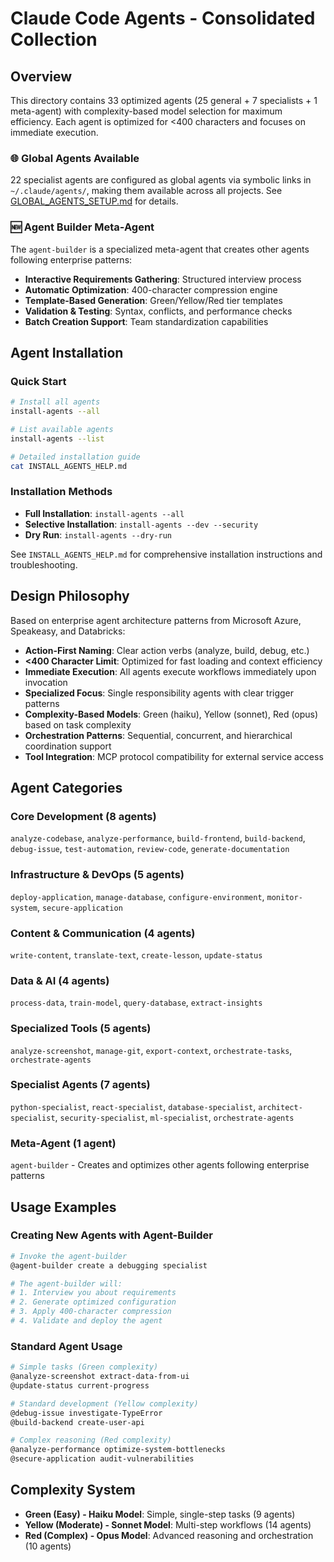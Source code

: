 # Claude Code Agents - Consolidated Collection

## Overview

This directory contains 33 optimized agents (25 general + 7 specialists + 1 meta-agent) with complexity-based model selection for maximum efficiency. Each agent is optimized for <400 characters and focuses on immediate execution.

### 🌐 Global Agents Available
22 specialist agents are configured as global agents via symbolic links in `~/.claude/agents/`, making them available across all projects. See [GLOBAL_AGENTS_SETUP.md](./GLOBAL_AGENTS_SETUP.md) for details.

### 🆕 Agent Builder Meta-Agent
The `agent-builder` is a specialized meta-agent that creates other agents following enterprise patterns:
- **Interactive Requirements Gathering**: Structured interview process
- **Automatic Optimization**: 400-character compression engine
- **Template-Based Generation**: Green/Yellow/Red tier templates
- **Validation & Testing**: Syntax, conflicts, and performance checks
- **Batch Creation Support**: Team standardization capabilities

## Agent Installation

### Quick Start
```bash
# Install all agents
install-agents --all

# List available agents
install-agents --list

# Detailed installation guide
cat INSTALL_AGENTS_HELP.md
```

### Installation Methods
- **Full Installation**: `install-agents --all`
- **Selective Installation**: `install-agents --dev --security`
- **Dry Run**: `install-agents --dry-run`

See `INSTALL_AGENTS_HELP.md` for comprehensive installation instructions and troubleshooting.

## Design Philosophy

Based on enterprise agent architecture patterns from Microsoft Azure, Speakeasy, and Databricks:

- **Action-First Naming**: Clear action verbs (analyze, build, debug, etc.)
- **<400 Character Limit**: Optimized for fast loading and context efficiency
- **Immediate Execution**: All agents execute workflows immediately upon invocation
- **Specialized Focus**: Single responsibility agents with clear trigger patterns
- **Complexity-Based Models**: Green (haiku), Yellow (sonnet), Red (opus) based on task complexity
- **Orchestration Patterns**: Sequential, concurrent, and hierarchical coordination support
- **Tool Integration**: MCP protocol compatibility for external service access

## Agent Categories

### Core Development (8 agents)
`analyze-codebase`, `analyze-performance`, `build-frontend`, `build-backend`, `debug-issue`, `test-automation`, `review-code`, `generate-documentation`

### Infrastructure & DevOps (5 agents)
`deploy-application`, `manage-database`, `configure-environment`, `monitor-system`, `secure-application`

### Content & Communication (4 agents)
`write-content`, `translate-text`, `create-lesson`, `update-status`

### Data & AI (4 agents)
`process-data`, `train-model`, `query-database`, `extract-insights`

### Specialized Tools (5 agents)
`analyze-screenshot`, `manage-git`, `export-context`, `orchestrate-tasks`, `orchestrate-agents`

### Specialist Agents (7 agents)
`python-specialist`, `react-specialist`, `database-specialist`, `architect-specialist`, `security-specialist`, `ml-specialist`, `orchestrate-agents`

### Meta-Agent (1 agent)
`agent-builder` - Creates and optimizes other agents following enterprise patterns

## Usage Examples

### Creating New Agents with Agent-Builder
```bash
# Invoke the agent-builder
@agent-builder create a debugging specialist

# The agent-builder will:
# 1. Interview you about requirements
# 2. Generate optimized configuration
# 3. Apply 400-character compression
# 4. Validate and deploy the agent
```

### Standard Agent Usage
```bash
# Simple tasks (Green complexity)
@analyze-screenshot extract-data-from-ui
@update-status current-progress

# Standard development (Yellow complexity)
@debug-issue investigate-TypeError
@build-backend create-user-api

# Complex reasoning (Red complexity)
@analyze-performance optimize-system-bottlenecks
@secure-application audit-vulnerabilities
```

## Complexity System

- **Green (Easy) - Haiku Model**: Simple, single-step tasks (9 agents)
- **Yellow (Moderate) - Sonnet Model**: Multi-step workflows (14 agents)
- **Red (Complex) - Opus Model**: Advanced reasoning and orchestration (10 agents)